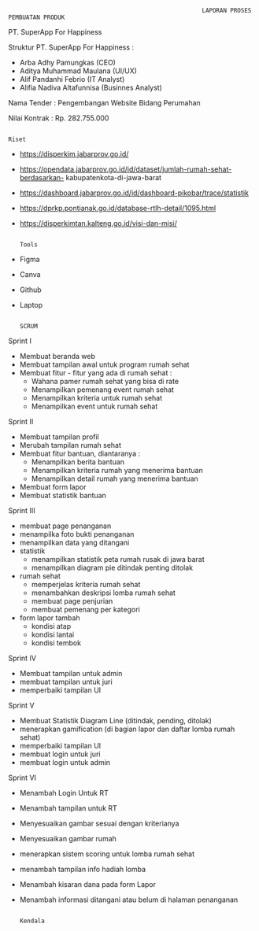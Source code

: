                                                            LAPORAN PROSES PEMBUATAN PRODUK

PT. SuperApp For Happiness

Struktur PT. SuperApp For Happiness :
- Arba Adhy Pamungkas (CEO)
- Aditya Muhammad Maulana (UI/UX)
- Alif Pandanhi Febrio (IT Analyst)
- Alifia Nadiva Altafunnisa (Businnes Analyst)

Nama Tender		  : Pengembangan Website Bidang Perumahan

Nilai Kontrak		: Rp. 282.755.000



                                                                         Riset
                                                                         
- https://disperkim.jabarprov.go.id/
- https://opendata.jabarprov.go.id/id/dataset/jumlah-rumah-sehat-berdasarkan-           kabupatenkota-di-jawa-barat
- https://dashboard.jabarprov.go.id/id/dashboard-pikobar/trace/statistik
- https://dprkp.pontianak.go.id/database-rtlh-detail/1095.html
- https://disperkimtan.kalteng.go.id/visi-dan-misi/ 


                                                                          Tools
                                                                          
- Figma
- Canva
- Github
- Laptop      

                                                                           SCRUM
                                                                           
Sprint I

- Membuat beranda web
- Membuat tampilan awal untuk program rumah sehat
- Membuat fitur - fitur yang ada di rumah sehat :
    - Wahana pamer rumah sehat yang bisa di rate
    - Menampilkan pemenang event rumah sehat
    - Menampilkan kriteria untuk rumah sehat
    - Menampilkan event untuk rumah sehat
    
 
Sprint II

- Membuat tampilan profil
- Merubah tampilan rumah sehat
- Membuat fitur bantuan, diantaranya :
    - Menampilkan berita bantuan
    - Menampilkan kriteria rumah yang menerima bantuan
    - Menampilkan detail rumah yang menerima bantuan
- Membuat form lapor
- Membuat statistik bantuan

Sprint III

- membuat page penanganan
- menampilka foto bukti penanganan
- menampilkan data yang ditangani
- statistik
    - menampilkan statistik peta rumah rusak di jawa barat
    - menampilkan diagram pie ditindak penting ditolak
- rumah sehat
    - memperjelas kriteria rumah sehat
    - menambahkan deskripsi lomba rumah sehat
    - membuat page penjurian
    - membuat pemenang per kategori
- form lapor tambah
    - kondisi atap
    - kondisi lantai
    - kondisi tembok
    
   
Sprint IV

- Membuat tampilan untuk admin
- membuat tampilan untuk juri
- memperbaiki tampilan UI

Sprint V

- Membuat Statistik Diagram Line (ditindak, pending, ditolak)
- menerapkan gamification (di bagian lapor dan daftar lomba rumah sehat)
- memperbaiki tampilan UI
- membuat login untuk juri
- membuat login untuk admin

Sprint VI

- Menambah Login Untuk RT
- Menambah tampilan untuk RT
- Menyesuaikan gambar sesuai dengan kriterianya
- Menyesuaikan gambar rumah
- menerapkan sistem scoring untuk lomba rumah sehat
- menambah tampilan info hadiah lomba
- Menambah kisaran dana pada form Lapor
- Menambah informasi ditangani atau belum di halaman penanganan


                                                                                Kendala
